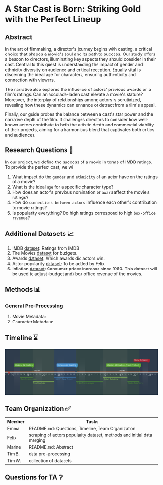 # A Star Cast is Born: Striking Gold with the Perfect Lineup

## Abstract
In the art of filmmaking, a director's journey begins with casting, a critical choice that shapes a movie's soul and its path to success. Our study offers a beacon to directors, illuminating key aspects they should consider in their cast. Central to this quest is understanding the impact of gender and ethnicity diversity on audience and critical reception. Equally vital is discerning the ideal age for characters, ensuring authenticity and connection with viewers.

The narrative also explores the influence of actors' previous awards on a film's ratings. Can an accolade-laden cast elevate a movie's stature? Moreover, the interplay of relationships among actors is scrutinized, revealing how these dynamics can enhance or detract from a film's appeal.

Finally, our guide probes the balance between a cast's star power and the narrative depth of the film. It challenges directors to consider how well-known actors contribute to both the artistic depth and commercial viability of their projects, aiming for a harmonious blend that captivates both critics and audiences.

## Research Questions 🔎
In our project, we define the success of a movie in terms of IMDB ratings. To provide the perfect cast, we wi
1. What impact do the `gender` and `ethnicity` of an actor have on the ratings of a movie?
2. What is the ideal `age` for a specific character type?
3. How does an actor's previous nomination or `award` affect the movie's ratings? 
4. How do `connections between actors` influence each other's contribution to movie ratings?
5. Is popularity everything? Do high ratings correspond to high `box-office revenue`?

## Additional Datasets 📈
1. IMDB [dataset](https://developer.imdb.com/non-commercial-datasets/): Ratings from IMDB
2. The Movies [dataset](https://www.kaggle.com/datasets/rounakbanik/the-movies-dataset?resource=download&select=movies_metadata.csv) for budgets.
3. Awards [dataset](https://datahub.io/rufuspollock/oscars-nominees-and-winners#resource-oscars-nominees-and-winners_zip): Which awards did actors win.
4. Actor popularity [dataset](https://github.com/): To be added by Felix
5. Inflation [dataset](https://data.worldbank.org/indicator/FP.CPI.TOTL.ZG?end=2022&start=1960&view=chart): Consumer prices increase since 1960. This dataset will be used to adjust (budget and) box office revenue of the movies.

## Methods 📊

### General Pre-Processing
  1. Movie Metadata:
  2. Character Metadata:

## Timeline ⌛️
![Shine Bright Like Adamon](img/timeline.png)

## Team Organization ✅
<!DOCTYPE html>
<html lang="en">
<head>
  <meta charset="UTF-8">
  <meta name="viewport" content="width=device-width, initial-scale=1.0">
</head>
<body>

  <table>
    <tr>
      <th>Member</th>
      <th>Tasks</th>
    </tr>
    <tr>
      <td>Emma</td>
      <td>README.md: Questions, Timeline, Team Organization</td>
    </tr>
    <tr>
      <td>Félix</td>
      <td>scraping of actors popularity dataset, methods and initial data merging</td>
    </tr>
    <tr>
      <td>Marine</td>
      <td>README.md: Abstract</td>
    </tr>
    <tr>
      <td>Tim B.</td>
      <td>data pre-processing</td>
    </tr>
    <tr>
      <td>Tim W.</td>
      <td>collection of datasets</td>
    </tr>
  </table>

</body>
</html>


## Questions for TA ❔

